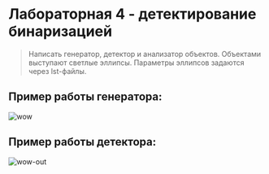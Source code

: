 # Лабораторная 4 - детектирование бинаризацией

> Написать генератор, детектор и анализатор объектов. Объектами выступают светлые эллипсы. Параметры эллипсов задаются через lst-файлы.


## Пример работы генератора:

![wow](https://github.com/user-attachments/assets/ac13abe5-c049-4bc6-8fe7-d2f5af60ae82)

## Пример работы детектора:

![wow-out](https://github.com/user-attachments/assets/970ace71-0321-495d-9c18-0e0e39402594)
